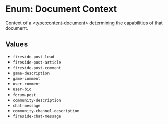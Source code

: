# Enum: Document Context

Context of a [\<type:content-document\>](/docs/types/content-document.md) determining the capabilities of that document.

## Values

-   `fireside-post-lead`
-   `fireside-post-article`
-   `fireside-post-comment`
-   `game-description`
-   `game-comment`
-   `user-comment`
-   `user-bio`
-   `forum-post`
-   `community-description`
-   `chat-message`
-   `community-channel-description`
-   `fireside-chat-message`
